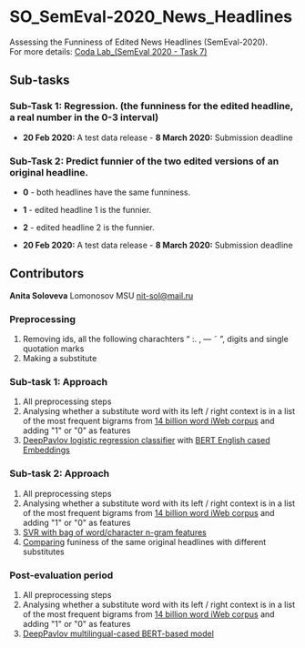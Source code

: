 # SO_SemEval-2020_News_Headlines
Assessing the Funniness of Edited News Headlines (SemEval-2020). <br/>
For more details: [Coda Lab_(SemEval 2020 - Task 7)](https://competitions.codalab.org/competitions/20970)

## Sub-tasks

### Sub-Task 1: Regression. (the funniness for the edited headline, a real number in the 0-3 interval)
- **20 Feb 2020:** A test data release - **8 March 2020:** Submission deadline <br/>
### Sub-Task 2: Predict funnier of the two edited versions of an original headline.
- **0** - both headlines have the same funniness.
- **1**  - edited headline 1 is the funnier.
- **2**  - edited headline 2 is the funnier.

- **20 Feb 2020:** A test data release - **8 March 2020:** Submission deadline <br/>

## Contributors 
**Anita Soloveva**  Lomonosov MSU nit-sol@mail.ru <br/>

### Preprocessing
1. Removing ids,  all the following charachters  “ :. , — ˜ ”, digits and single quotation marks <br/>
2. Making a substitute  <br/>

### Sub-task 1: Approach
1. All preprocessing steps <br/>
2. Analysing whether a substitute word with its left / right context is in a list of the most frequent bigrams from [14 billion word iWeb corpus](https://www.english-corpora.org/iweb/) and adding "1" or "0" as features <br/>
3. [DeepPavlov logistic regression classifier](https://github.com/aniton/SO_SemEval-2020_News_Headlines/blob/master/deeppavlov/bert.py) with [BERT English cased Embeddings](http://files.deeppavlov.ai/deeppavlov_data/bert/cased_L-12_H-768_A-12.zip)

### Sub-task 2: Approach
1. All preprocessing steps <br/>
2. Analysing whether a substitute word with its left / right context is in a list of the most frequent bigrams from [14 billion word iWeb corpus](https://www.english-corpora.org/iweb/) and adding "1" or "0" as features <br/>
3. [SVR with bag of word/character n-gram features](https://github.com/aniton/SO_SemEval-2020_News_Headlines/blob/master/SVR/svr%2B.py)  <br/>
4. [Comparing](https://github.com/aniton/SO_SemEval-2020_News_Headlines/blob/master/SVR/compare.py) funiness of the same original headlines with different substitutes

### Post-evaluation period
1. All preprocessing steps <br/>
2. Analysing whether a substitute word with its left / right context is in a list of the most frequent bigrams from [14 billion word iWeb corpus](https://www.english-corpora.org/iweb/) and adding "1" or "0" as features <br/>
3. [DeepPavlov multilingual-cased BERT-based model](https://github.com/aniton/SO_SemEval-2020_News_Headlines/blob/master/Post-evaluation/DeepPavlov%20BERT-based%20model.py)

